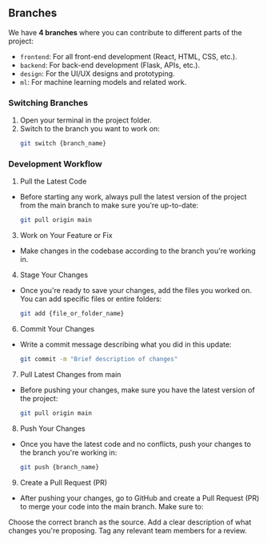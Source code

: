 ## Branches

We have **4 branches** where you can contribute to different parts of the project:

- `frontend`: For all front-end development (React, HTML, CSS, etc.).
- `backend`: For back-end development (Flask, APIs, etc.).
- `design`: For the UI/UX designs and prototyping.
- `ml`: For machine learning models and related work.

### Switching Branches

1. Open your terminal in the project folder.
2. Switch to the branch you want to work on:
   ```bash
   git switch {branch_name}

### Development Workflow

1. Pull the Latest Code
- Before starting any work, always pull the latest version of the project from the main branch to make sure you're up-to-date:
  
   ```bash
   git pull origin main

3. Work on Your Feature or Fix
- Make changes in the codebase according to the branch you're working in.

4. Stage Your Changes
- Once you're ready to save your changes, add the files you worked on. You can add specific files or entire folders:
  
   ```bash
   git add {file_or_folder_name}

6. Commit Your Changes
- Write a commit message describing what you did in this update:
  
   ```bash
   git commit -m "Brief description of changes"

7. Pull Latest Changes from main
- Before pushing your changes, make sure you have the latest version of the project:
  
   ```bash
   git pull origin main

8. Push Your Changes
- Once you have the latest code and no conflicts, push your changes to the branch you're working in:
  
   ```bash
   git push {branch_name}

9. Create a Pull Request (PR)
- After pushing your changes, go to GitHub and create a Pull Request (PR) to merge your code into the main branch. Make sure to:

Choose the correct branch as the source.
Add a clear description of what changes you're proposing.
Tag any relevant team members for a review.
